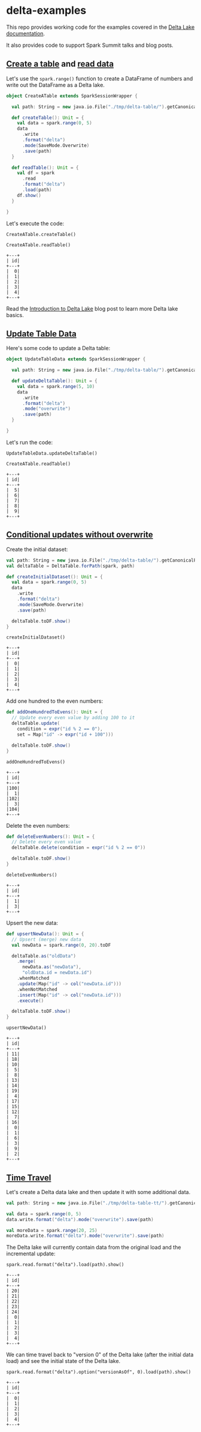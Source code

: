 # delta-examples

This repo provides working code for the examples covered in the [Delta Lake documentation](https://docs.delta.io/latest/index.html).

It also provides code to support Spark Summit talks and blog posts.

## [Create a table](https://docs.delta.io/latest/quick-start.html#create-a-table) and [read data](https://docs.delta.io/latest/quick-start.html#read-data)

Let's use the `spark.range()` function to create a DataFrame of numbers and write out the DataFrame as a Delta lake.

```scala
object CreateATable extends SparkSessionWrapper {

  val path: String = new java.io.File("./tmp/delta-table/").getCanonicalPath

  def createTable(): Unit = {
    val data = spark.range(0, 5)
    data
      .write
      .format("delta")
      .mode(SaveMode.Overwrite)
      .save(path)
  }

  def readTable(): Unit = {
    val df = spark
      .read
      .format("delta")
      .load(path)
    df.show()
  }

}
```

Let's execute the code:

```
CreateATable.createTable()

CreateATable.readTable()

+---+
| id|
+---+
|  0|
|  1|
|  2|
|  3|
|  4|
+---+
```

Read the [Introduction to Delta Lake](https://mungingdata.com/delta-lake/introduction-time-travel/) blog post to learn more Delta lake basics.

## [Update Table Data](https://docs.delta.io/latest/quick-start.html#update-table-data)

Here's some code to update a Delta table:

```scala
object UpdateTableData extends SparkSessionWrapper {

  val path: String = new java.io.File("./tmp/delta-table/").getCanonicalPath

  def updateDeltaTable(): Unit = {
    val data = spark.range(5, 10)
    data
      .write
      .format("delta")
      .mode("overwrite")
      .save(path)
  }

}
```

Let's run the code:

```aidl
UpdateTableData.updateDeltaTable()

CreateATable.readTable()

+---+
| id|
+---+
|  5|
|  6|
|  7|
|  8|
|  9|
+---+
```

## [Conditional updates without overwrite](https://docs.delta.io/latest/quick-start.html#conditional-update-without-overwrite)

Create the initial dataset:

```scala
val path: String = new java.io.File("./tmp/delta-table/").getCanonicalPath
val deltaTable = DeltaTable.forPath(spark, path)

def createInitialDataset(): Unit = {
  val data = spark.range(0, 5)
  data
    .write
    .format("delta")
    .mode(SaveMode.Overwrite)
    .save(path)

  deltaTable.toDF.show()
}
```

```aidl
createInitialDataset()

+---+
| id|
+---+
|  0|
|  1|
|  2|
|  3|
|  4|
+---+
```

Add one hundred to the even numbers:

```scala
def addOneHundredToEvens(): Unit = {
  // Update every even value by adding 100 to it
  deltaTable.update(
    condition = expr("id % 2 == 0"),
    set = Map("id" -> expr("id + 100")))

  deltaTable.toDF.show()
}
```

```aidl
addOneHundredToEvens()

+---+
| id|
+---+
|100|
|  1|
|102|
|  3|
|104|
+---+
```

Delete the even numbers:

```scala
def deleteEvenNumbers(): Unit = {
  // Delete every even value
  deltaTable.delete(condition = expr("id % 2 == 0"))

  deltaTable.toDF.show()
}
```

```aidl
deleteEvenNumbers()

+---+
| id|
+---+
|  1|
|  3|
+---+
```

Upsert the new data:

```scala
def upsertNewData(): Unit = {
  // Upsert (merge) new data
  val newData = spark.range(0, 20).toDF

  deltaTable.as("oldData")
    .merge(
      newData.as("newData"),
      "oldData.id = newData.id")
    .whenMatched
    .update(Map("id" -> col("newData.id")))
    .whenNotMatched
    .insert(Map("id" -> col("newData.id")))
    .execute()

  deltaTable.toDF.show()
}
```

```aidl
upsertNewData()

+---+
| id|
+---+
| 11|
| 18|
| 10|
|  5|
|  8|
| 13|
| 14|
| 19|
|  4|
| 17|
| 15|
| 12|
|  7|
| 16|
|  0|
|  1|
|  6|
|  3|
|  9|
|  2|
+---+
```

## [Time Travel](https://docs.delta.io/latest/quick-start.html#read-older-versions-of-data-using-time-travel)

Let's create a Delta data lake and then update it with some additional data.

```scala
val path: String = new java.io.File("./tmp/delta-table-tt/").getCanonicalPath

val data = spark.range(0, 5)
data.write.format("delta").mode("overwrite").save(path)

val moreData = spark.range(20, 25)
moreData.write.format("delta").mode("overwrite").save(path)
```

The Delta lake will currently contain data from the original load and the incremental update:

```
spark.read.format("delta").load(path).show()

+---+
| id|
+---+
| 20|
| 21|
| 22|
| 23|
| 24|
|  0|
|  1|
|  2|
|  3|
|  4|
+---+
```

We can time travel back to "version 0" of the Delta lake (after the initial data load) and see the initial state of the Delta lake.

```
spark.read.format("delta").option("versionAsOf", 0).load(path).show()

+---+
| id|
+---+
|  0|
|  1|
|  2|
|  3|
|  4|
+---+
```





